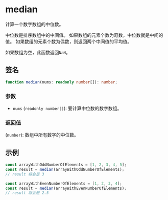 # median

计算一个数字数组的中位数。

中位数是排序数组中的中间值。
如果数组的元素个数为奇数，中位数就是中间的值。
如果数组的元素个数为偶数，则返回两个中间值的平均值。

如果数组为空，此函数返回`NaN`。

## 签名

```typescript
function median(nums: readonly number[]): number;
```

### 参数

- `nums` (`readonly number[]`): 要计算中位数的数字数组。

### 返回值

(`number`): 数组中所有数字的中位数。

## 示例

```typescript
const arrayWithOddNumberOfElements = [1, 2, 3, 4, 5];
const result = median(arrayWithOddNumberOfElements);
// result 将会是 3

const arrayWithEvenNumberOfElements = [1, 2, 3, 4];
const result = median(arrayWithEvenNumberOfElements);
// result 将会是 2.5
```
